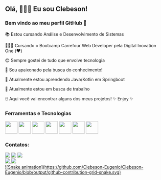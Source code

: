 ## Olá, 🙋🏽‍♀️ Eu sou Clebeson! 
### Bem vindo ao meu perfil GitHub 👋

📚 Estou cursando Análise e Desenvolvimento de Sistemas

👩🏽‍💻 Cursando o Bootcamp Carrefour Web Developer pela Digital Inovation One (❤️)

😍 Sempre gostei de tudo que envolve tecnologia

🌌 Sou apaixonado pela busca do conhecimento!

🌱 Atualmente estou aprendendo Java/Kotlin em Springboot

🔭 Atualmente estou em busca de trabalho

🖱️ Aqui você vai encontrar alguns dos meus projetos! ✨ Enjoy ✨

### Ferramentas e Tecnologias

<img src="https://cdn.jsdelivr.net/gh/devicons/devicon/icons/git/git-original.svg" width="40" height="40"/> <img src="https://cdn.jsdelivr.net/gh/devicons/devicon/icons/kotlin/kotlin-original.svg" width="40" height="40"/> <img src="https://cdn.jsdelivr.net/gh/devicons/devicon/icons/python/python-original-wordmark.svg" width="40" height="40"/> <img src="https://cdn.jsdelivr.net/gh/devicons/devicon/icons/java/java-original-wordmark.svg" width="40" height="40"/> <img src="https://cdn.jsdelivr.net/gh/devicons/devicon/icons/html5/html5-original-wordmark.svg" width="40" height="40"/> <img src="https://cdn.jsdelivr.net/gh/devicons/devicon/icons/css3/css3-original-wordmark.svg" width="40" height="40"/> <img src="https://cdn.jsdelivr.net/gh/devicons/devicon/icons/javascript/javascript-original.svg" width="40" height="40"/>

### Contatos:

<div>
<a href="https://www.instagram.com/clebeson_eugenio/" target="_blank"><img src="https://img.shields.io/badge/-Instagram-%23E4405F?style=for-the-badge&logo=instagram&logoColor=white" target="_blank"></a>
<a href = "mailto:clebesonpc2017@gmail.com"><img src="https://img.shields.io/badge/Gmail-D14836?style=for-the-badge&logo=gmail&logoColor=white" target="_blank"></a>
<a href="https://www.linkedin.com/in/clebeson-eugênio-226936180/" target="_blank"><img src="https://img.shields.io/badge/-LinkedIn-%230077B5?style=for-the-badge&logo=linkedin&logoColor=white" target="_blank"></a>   
</div>


<div>
<a href="https://github.com/Clebeson-Eugenio">
<img height="180em" src="https://github-readme-stats.vercel.app/api/top-langs/?username=Clebeson-Eugenio&layout=compact&langs_count=7&theme=dracula"/>
<img height="180em" src="https://github-readme-stats.vercel.app/api?username=Clebeson-Eugenio&show_icons=true&theme=dracula&include_all_commits=true&count_private=true"/>
</div>
  ![Snake animation](https://github.com/Clebeson-Eugenio/Clebeson-Eugenio/blob/output/github-contribution-grid-snake.svg)
